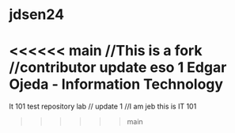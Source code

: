 # jdsen24
<<<<<< main
//This is a fork
//contributor update eso 1
Edgar Ojeda - Information Technology
=======
It 101 test repository lab 
// update 1 
//I am jeb this is IT 101 
>>>>>> main
